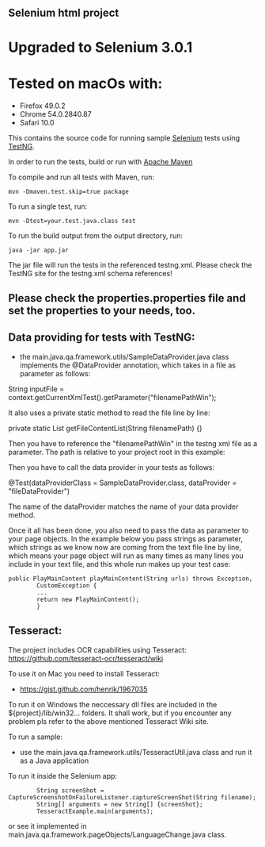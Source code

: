 ## Selenium html project

# Upgraded to Selenium 3.0.1

# Tested on macOs with:

* Firefox 49.0.2
* Chrome 54.0.2840.87
* Safari 10.0

This contains the source code for running sample [Selenium](http://http://www.seleniumhq.org) tests using [TestNG](http://www.testng.org).

In order to run the tests, build or run with [Apache Maven](http://maven.apache.org)

To compile and run all tests with Maven, run:

    mvn -Dmaven.test.skip=true package

To run a single test, run:

    mvn -Dtest=your.test.java.class test

To run the build output from the output directory, run:

    java -jar app.jar

The jar file will run the tests in the referenced testng.xml. Please check the TestNG site for the testng.xml schema references!

## Please check the properties.properties file and set the properties to your needs, too.

## Data providing for tests with TestNG:

* the main.java.qa.framework.utils/SampleDataProvider.java class implements the @DataProvider annotation, which takes in a file as parameter as follows:

String inputFile = context.getCurrentXmlTest().getParameter("filenamePathWin"); 

It also uses a private static method to read the file line by line:

private static List<String> getFileContentList(String filenamePath) {}

Then you have to reference the "filenamePathWin" in the testng xml file as a parameter. The path is relative to your project root in this example:

<parameter name="filenamePathWin" value=".\lib\urls.txt" />

Then you have to call the data provider in your tests as follows:

@Test(dataProviderClass = SampleDataProvider.class, dataProvider = "fileDataProvider")

The name of the dataProvider matches the name of your data provider method.

Once it all has been done, you also need to pass the data as parameter to your page objects. In the example below you pass strings as parameter, which strings as we know now are coming from the text file line by line, which means your page object will run as many times as many lines you include in your text file, and this whole run makes up your test case:

    public PlayMainContent playMainContent(String urls) throws Exception,
            CustomException {
            ...
            return new PlayMainContent();
            }

## Tesseract:

The project includes OCR capabilities using Tesseract: https://github.com/tesseract-ocr/tesseract/wiki

To use it on Mac you need to install Tesseract:

* https://gist.github.com/henrik/1967035

To run it on Windows the neccessary dll files are included in the ${project}/lib/win32... folders. It shall work, but if you encounter any problem pls refer to the above mentioned Tesseract Wiki site.

To run a sample:

* use the main.java.qa.framework.utils/TesseractUtil.java class and run it as a Java application

To run it inside the Selenium app:

            String screenShot = CaptureScreenshotOnFailureListener.captureScreenShot(String filename);
            String[] arguments = new String[] {screenShot}; 
            TesseractExample.main(arguments);
        

or see it implemented in main.java.qa.framework.pageObjects/LanguageChange.java class.

